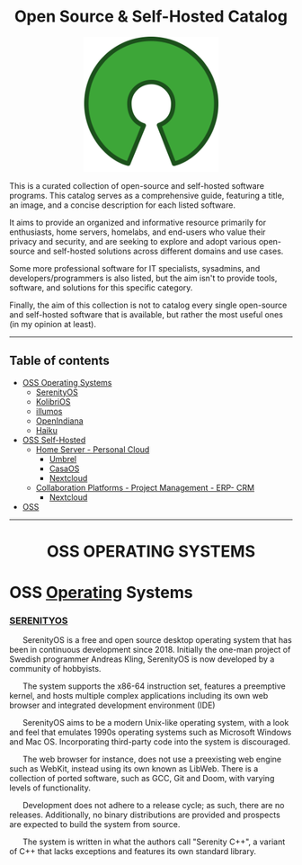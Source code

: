 <h1 align="center"> Open Source & Self-Hosted Catalog </h1>

<div align="center"> <img src="/images/Open_Source_Initiative.png" width="240" /> </div>

This is a curated collection of open-source and self-hosted software programs. This catalog serves as a comprehensive guide, featuring a title, an image, and a concise description for each listed software. 

It aims to provide an organized and informative resource primarily for enthusiasts, home servers, homelabs, and end-users who value their privacy and security, and are seeking to explore and adopt various open-source and self-hosted solutions across different domains and use cases.

Some more professional software for IT specialists, sysadmins, and developers/programmers is also listed, but the aim isn't to provide tools, software, and solutions for this specific category.

Finally, the aim of this collection is not to catalog every single open-source and self-hosted software that is available, but rather the most useful ones (in my opinion at least).



--------------------

## Table of contents

- [OSS Operating Systems](#oss-operating-systems)
  - [SerenityOS](#serenity-os)
  - [KolibriOS](#kolibri-os)
  - [illumos](#illumos)
  - [OpenIndiana](#open-indiana)
  - [Haiku](#Haiku)
- [OSS Self-Hosted](#oss-Self-hosted)
  - [Home Server - Personal Cloud](#homeserver-personalcloud)
    - [Umbrel](#Umbrel)
    - [CasaOS](#casa-os)
    - [Nextcloud](#next-cloud)
  - [Collaboration Platforms - Project Management - ERP- CRM](#colab-projectmngmt-erp-crm)
    - [Nextcloud](#next-cloud)
- [OSS](#oss)


--------------------

<h1 id="oss-operating-systems" align="center">OSS OPERATING SYSTEMS</h1>
<h1 id="oss-operating-systems">OSS <u>Operating</u> Systems</h1> 


 <h3 id="serenity-os"><u>SERENITYOS</u></h3> 

&nbsp;&nbsp;&nbsp;&nbsp;&nbsp;&nbsp;SerenityOS is a free and open source desktop operating system that has been in continuous development since 2018. Initially the one-man project of Swedish programmer Andreas Kling, SerenityOS is now developed by a community of hobbyists.

&nbsp;&nbsp;&nbsp;&nbsp;&nbsp;&nbsp;The system supports the x86-64 instruction set, features a preemptive kernel, and hosts multiple complex applications including its own web browser and integrated development environment (IDE)

&nbsp;&nbsp;&nbsp;&nbsp;&nbsp;&nbsp;SerenityOS aims to be a modern Unix-like operating system, with a look and feel that emulates 1990s operating systems such as Microsoft Windows and Mac OS. Incorporating third-party code into the system is discouraged.

&nbsp;&nbsp;&nbsp;&nbsp;&nbsp;&nbsp;The web browser for instance, does not use a preexisting web engine such as WebKit, instead using its own known as LibWeb. There is a collection of ported software, such as GCC, Git and Doom, with varying levels of functionality.

&nbsp;&nbsp;&nbsp;&nbsp;&nbsp;&nbsp;Development does not adhere to a release cycle; as such, there are no releases. Additionally, no binary distributions are provided and prospects are expected to build the system from source.

&nbsp;&nbsp;&nbsp;&nbsp;&nbsp;&nbsp;The system is written in what the authors call "Serenity C++", a variant of C++ that lacks exceptions and features its own standard library.
